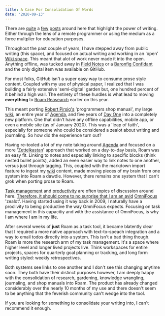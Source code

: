 ```yaml
---
title: A Case For Consolidation Of Words
date: '2020-09-13'
---
```


There are [quite][w1] a [few][w2] [posts][w3] around here that highlight the power of writing.
Either through the lens of a remote programmer or
using the medium as a force multplier for education purposes.

Throughout the past couple of years,
I have stepped away from public writing (this space),
and focused on actual writing and working in an 'open' [Wiki space][wiki].
This meant that alot of work never made it into the open.
Anything offline, was tucked away in [Field Notes][fn] or
a [Baronfig Confidant][bf] and the only digital item was available on GitHub.

For most folks,
GitHub isn't a super easy way to consume prose style content.
Coupled with my use of physical paper,
I realized that I was building a fairly extensive 'semi-digital' garden but,
one hundred percent of it behind a high wall.
The entirety of these hurdles is what lead to moving __everything__ to [Roam Reasearch][roam] earlier on this year.

This meant porting [Robert Pirsig's][rp] 'programmers shop manual',
my large [wiki][wiki],
an entire year of [Agenda][agenda],
and five years of [Day One][done] into a completely new platform.
One that didn't have any offline capabilities,
mobile app,
or even a mobile site (as of January 2020).
This was a 'leap of faith',
especially for someone who could be considered a zealot about writing and journaling.
So how did the experience turn out?

Having re-tooled a lot of my note taking around [Agenda][agenda]
and focused on a more '[Zettelkastan][zk]' approach that worked on a day-to-day basis,
Roam was an easy fit.
Linking to notes and especially linking to specific blocks (think nested bullet points),
added an even easier way to link notes to one another,
versus just through tagging.
This, coupled with the markdown import feature to ingest my [wiki][wiki] content,
made moving pieces of my brain from one system into Roam a dawdle.
However, there remains one system that I can't grok when porting prose to Roam.

[Task management][tsk] and [productivity][prod] are often topics of discussion around here.
[Therefore, it should come to no surprise that I am an avid][twit] [OmniFocus][of] 'zealot'.
Having started using it way back in 2009,
I naturally have a proclivity to being productive the way OmniFocus expects.
Focusing on task management in this capacitiy and with the assistance of OmniFocus,
is why I am where I am in my life.

After several weeks of __just__ Roam as a task tool,
it became blatently clear that I required a more native approach with text-to-speach integration and
a way to email todos directly into a system.
This isn't a bad thing though.
Roam is more the research arm of my task management.
It's a space where higher level and longer lived projects live.
Think workspaces for entire projects,
spaces for quarterly goal planning or tracking,
and long form writing styled: weekly retrospectives.

Both systems see links to one another and
I don't see this changing anytime soon.
They both have their distinct purposes however,
I am deeply happy with the consolidation of research,
gardening, knowledge wrangling, journaling, and shop manuals into Roam.
The product has already changed considerably over the nearly 10 months of my use and
there doesn't seem to be anything that the feverish community can't wedge into the tool.

If you are looking for something to consolidate your writing into,
I can't recommend it enough.

[w1]: https://cloudbacon.com/posts/2018-05-29-the-case-for-a-programmers-shop-manual/

[w2]: https://cloudbacon.com/posts/2017-09-19-the-easiest-way-to-be-a-better-developer/

[w3]: https://cloudbacon.com/posts/2017-05-11-being-remote-and-successful/

[wiki]: https://github.com/braidn/Knowledge-Repo

[fn]: https://fieldnotesbrand.com/

[bf]: https://www.baronfig.com/

[roam]: https://roamresearch.com/

[rp]: https://www.amazon.com/Zen-Art-Motorcycle-Maintenance-Inquiry/dp/0060589469

[agenda]: https://www.agenda.com/

[done]: https://dayoneapp.com/

[zk]: https://en.wikipedia.org/wiki/Zettelkasten

[tsk]: https://cloudbacon.com/posts/2012-12-16-boredom-to-getting-something-done/

[prod]: https://cloudbacon.com/posts/2013-02-02-make-it-sexy-productive/

[twit]: https://twitter.com/search?q=Omnifocus%20(from%3Abraidn)&src=typed_query

[of]: https://www.omnigroup.com/omnifocus
